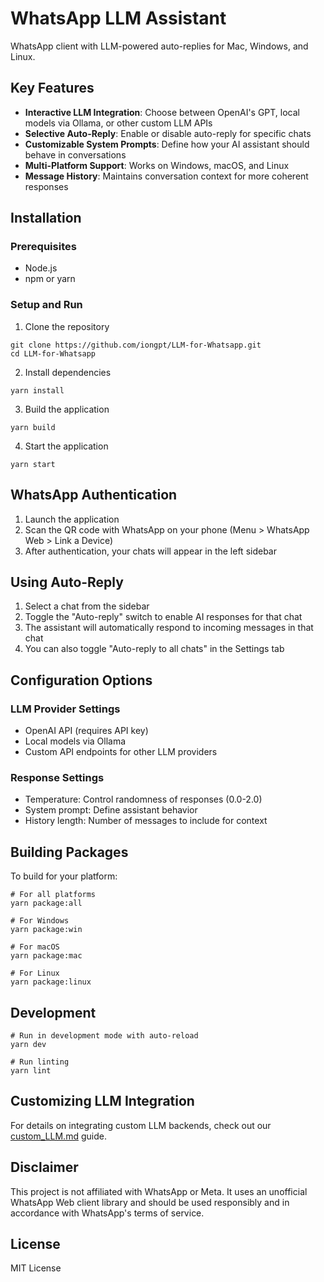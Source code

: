 # WhatsApp LLM Assistant

WhatsApp client with LLM-powered auto-replies for Mac, Windows, and Linux.

## Key Features

- **Interactive LLM Integration**: Choose between OpenAI's GPT, local models via Ollama, or other custom LLM APIs
- **Selective Auto-Reply**: Enable or disable auto-reply for specific chats
- **Customizable System Prompts**: Define how your AI assistant should behave in conversations
- **Multi-Platform Support**: Works on Windows, macOS, and Linux
- **Message History**: Maintains conversation context for more coherent responses

## Installation

### Prerequisites
- Node.js
- npm or yarn

### Setup and Run

1. Clone the repository
```
git clone https://github.com/iongpt/LLM-for-Whatsapp.git
cd LLM-for-Whatsapp
```

2. Install dependencies
```
yarn install
```

3. Build the application
```
yarn build
```

4. Start the application
```
yarn start
```

## WhatsApp Authentication

1. Launch the application
2. Scan the QR code with WhatsApp on your phone (Menu > WhatsApp Web > Link a Device)
3. After authentication, your chats will appear in the left sidebar

## Using Auto-Reply

1. Select a chat from the sidebar
2. Toggle the "Auto-reply" switch to enable AI responses for that chat
3. The assistant will automatically respond to incoming messages in that chat
4. You can also toggle "Auto-reply to all chats" in the Settings tab

## Configuration Options

### LLM Provider Settings
- OpenAI API (requires API key)
- Local models via Ollama
- Custom API endpoints for other LLM providers

### Response Settings
- Temperature: Control randomness of responses (0.0-2.0)
- System prompt: Define assistant behavior
- History length: Number of messages to include for context

## Building Packages

To build for your platform:

```
# For all platforms
yarn package:all

# For Windows
yarn package:win

# For macOS
yarn package:mac

# For Linux
yarn package:linux
```

## Development

```
# Run in development mode with auto-reload
yarn dev

# Run linting
yarn lint
```

## Customizing LLM Integration

For details on integrating custom LLM backends, check out our [custom_LLM.md](custom_LLM.md) guide.

## Disclaimer

This project is not affiliated with WhatsApp or Meta. It uses an unofficial WhatsApp Web client library and should be used responsibly and in accordance with WhatsApp's terms of service.

## License

MIT License